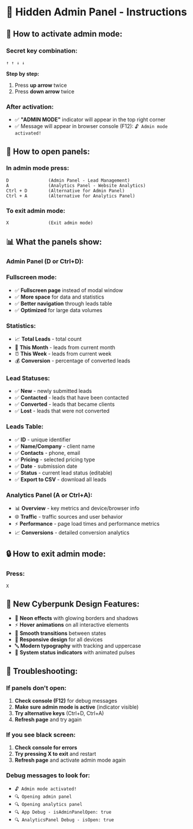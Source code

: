# 🔐 Hidden Admin Panel - Instructions

## 🎯 **How to activate admin mode:**

### **Secret key combination:**
```
↑ ↑ ↓ ↓
```

**Step by step:**
1. Press **up arrow** twice
2. Press **down arrow** twice

### **After activation:**
- ✅ **"ADMIN MODE"** indicator will appear in the top right corner
- ✅ Message will appear in browser console (F12): `🔓 Admin mode activated!`

## 🚀 **How to open panels:**

### **In admin mode press:**
```
D               (Admin Panel - Lead Management)
A               (Analytics Panel - Website Analytics)
Ctrl + D        (Alternative for Admin Panel)
Ctrl + A        (Alternative for Analytics Panel)
```

### **To exit admin mode:**
```
X               (Exit admin mode)
```

## 📊 **What the panels show:**

### **Admin Panel (D or Ctrl+D):**

### **Fullscreen mode:**
- ✅ **Fullscreen page** instead of modal window
- ✅ **More space** for data and statistics
- ✅ **Better navigation** through leads table
- ✅ **Optimized** for large data volumes

### **Statistics:**
- 📈 **Total Leads** - total count
- 📅 **This Month** - leads from current month
- ⏰ **This Week** - leads from current week
- 💰 **Conversion** - percentage of converted leads

### **Lead Statuses:**
- ✅ **New** - newly submitted leads
- ✅ **Contacted** - leads that have been contacted
- ✅ **Converted** - leads that became clients
- ✅ **Lost** - leads that were not converted

### **Leads Table:**
- ✅ **ID** - unique identifier
- ✅ **Name/Company** - client name
- ✅ **Contacts** - phone, email
- ✅ **Pricing** - selected pricing type
- ✅ **Date** - submission date
- ✅ **Status** - current lead status (editable)
- ✅ **Export to CSV** - download all leads

### **Analytics Panel (A or Ctrl+A):**
- 📊 **Overview** - key metrics and device/browser info
- 🌐 **Traffic** - traffic sources and user behavior
- ⚡ **Performance** - page load times and performance metrics
- 📈 **Conversions** - detailed conversion analytics

## 🔒 **How to exit admin mode:**

### **Press:**
```
X
```

## 🎨 **New Cyberpunk Design Features:**
- 🌟 **Neon effects** with glowing borders and shadows
- ⚡ **Hover animations** on all interactive elements
- 🎪 **Smooth transitions** between states
- 📱 **Responsive design** for all devices
- 🔤 **Modern typography** with tracking and uppercase
- 🎯 **System status indicators** with animated pulses

## 🚨 **Troubleshooting:**

### **If panels don't open:**
1. **Check console (F12)** for debug messages
2. **Make sure admin mode is active** (indicator visible)
3. **Try alternative keys** (Ctrl+D, Ctrl+A)
4. **Refresh page** and try again

### **If you see black screen:**
1. **Check console for errors**
2. **Try pressing X to exit** and restart
3. **Refresh page** and activate admin mode again

### **Debug messages to look for:**
- `🔓 Admin mode activated!`
- `🔍 Opening admin panel`
- `🔍 Opening analytics panel`
- `🔍 App Debug - isAdminPanelOpen: true`
- `🔍 AnalyticsPanel Debug - isOpen: true`
